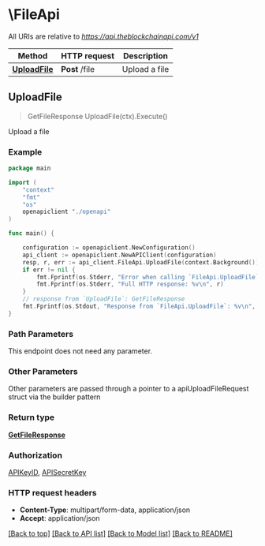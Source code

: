 # \FileApi

All URIs are relative to *https://api.theblockchainapi.com/v1*

Method | HTTP request | Description
------------- | ------------- | -------------
[**UploadFile**](FileApi.md#UploadFile) | **Post** /file | Upload a file



## UploadFile

> GetFileResponse UploadFile(ctx).Execute()

Upload a file



### Example

```go
package main

import (
    "context"
    "fmt"
    "os"
    openapiclient "./openapi"
)

func main() {

    configuration := openapiclient.NewConfiguration()
    api_client := openapiclient.NewAPIClient(configuration)
    resp, r, err := api_client.FileApi.UploadFile(context.Background()).Execute()
    if err != nil {
        fmt.Fprintf(os.Stderr, "Error when calling `FileApi.UploadFile``: %v\n", err)
        fmt.Fprintf(os.Stderr, "Full HTTP response: %v\n", r)
    }
    // response from `UploadFile`: GetFileResponse
    fmt.Fprintf(os.Stdout, "Response from `FileApi.UploadFile`: %v\n", resp)
}
```

### Path Parameters

This endpoint does not need any parameter.

### Other Parameters

Other parameters are passed through a pointer to a apiUploadFileRequest struct via the builder pattern


### Return type

[**GetFileResponse**](GetFileResponse.md)

### Authorization

[APIKeyID](../README.md#APIKeyID), [APISecretKey](../README.md#APISecretKey)

### HTTP request headers

- **Content-Type**: multipart/form-data, application/json
- **Accept**: application/json

[[Back to top]](#) [[Back to API list]](../README.md#documentation-for-api-endpoints)
[[Back to Model list]](../README.md#documentation-for-models)
[[Back to README]](../README.md)

